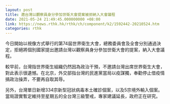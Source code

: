 ```yaml
---
layout: post
title: 邀台灣以觀察員身分參加世衛大會提案被拒納入大會議程
date: 2021-05-24 21:49:45.000000000 +08:00
link: https://news.rthk.hk/rthk/ch/component/k2/1592442-20210524.htm
categories: rthk
---
```


今日開始以視像方式舉行的第74屆世界衛生大會，總務委員會及全會分別通過決定，拒絕將個別國家提出邀請台灣以觀察員身分參加世衛大會的提案，納入大會議程。

較早前，台灣指世界衛生組織仍然因為政治干預，不邀請台灣出席世界衛生大會，對此表示很遺憾。在北京，外交部指台灣的民進黨當局以疫謀獨，奉勸停止借疫情搞政治操弄，不要再自取其辱。

另外，台灣單日新增334宗新型冠狀病毒本土確診個案，以及5宗境外輸入個案。當局證實暫定維持至星期五的全台灣三級警戒，專家建議延長，政府正在研究。
